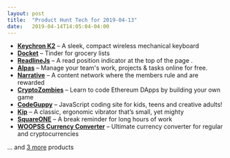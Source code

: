 ```yaml
---
layout: post
title:  "Product Hunt Tech for 2019-04-13"
date:   2019-04-14T14:05:04-04:00
---
```


* **[Keychron K2](https://www.producthunt.com/posts/keychron-k2?utm_campaign=producthunt-api&utm_medium=api&utm_source=Application%3A+Daily+Digest+RSS+%28ID%3A+3202%29)** – A sleek, compact wireless mechanical keyboard
* **[Docket](https://www.producthunt.com/posts/docket-3?utm_campaign=producthunt-api&utm_medium=api&utm_source=Application%3A+Daily+Digest+RSS+%28ID%3A+3202%29)** – Tinder for grocery lists
* **[ReadlineJs](https://www.producthunt.com/posts/readlinejs?utm_campaign=producthunt-api&utm_medium=api&utm_source=Application%3A+Daily+Digest+RSS+%28ID%3A+3202%29)** – A read position indicator at the top of the page .
* **[Alpas](https://www.producthunt.com/posts/alpas?utm_campaign=producthunt-api&utm_medium=api&utm_source=Application%3A+Daily+Digest+RSS+%28ID%3A+3202%29)** – Manage your team's work, projects & tasks online for free.
* **[Narrative](https://www.producthunt.com/posts/narrative-3?utm_campaign=producthunt-api&utm_medium=api&utm_source=Application%3A+Daily+Digest+RSS+%28ID%3A+3202%29)** – A content network where the members rule and are rewarded
* **[CryptoZombies](https://www.producthunt.com/posts/cryptozombies-f1f54de1-6b9e-42d1-afe0-b3a8a05f8162?utm_campaign=producthunt-api&utm_medium=api&utm_source=Application%3A+Daily+Digest+RSS+%28ID%3A+3202%29)** – Learn to code Ethereum DApps by building your own game
* **[CodeGuppy](https://www.producthunt.com/posts/codeguppy?utm_campaign=producthunt-api&utm_medium=api&utm_source=Application%3A+Daily+Digest+RSS+%28ID%3A+3202%29)** – JavaScript coding site for kids, teens and creative adults!
* **[Kip](https://www.producthunt.com/posts/kip-5?utm_campaign=producthunt-api&utm_medium=api&utm_source=Application%3A+Daily+Digest+RSS+%28ID%3A+3202%29)** – A classic, ergonomic vibrator that’s small, yet mighty
* **[SquareONE](https://www.producthunt.com/posts/squareone?utm_campaign=producthunt-api&utm_medium=api&utm_source=Application%3A+Daily+Digest+RSS+%28ID%3A+3202%29)** – A break reminder for long hours of work
* **[WOOPSS Currency Converter](https://www.producthunt.com/posts/woopss-currency-converter?utm_campaign=producthunt-api&utm_medium=api&utm_source=Application%3A+Daily+Digest+RSS+%28ID%3A+3202%29)** – Ultimate currency converter for regular and cryptocurrencies

… and [3 more](https://www.producthunt.com/tech) products